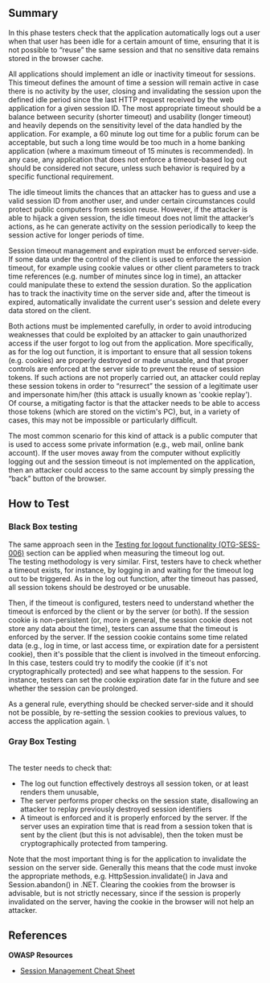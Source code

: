 Summary
-------

In this phase testers check that the application automatically logs out a user when that user has been idle for a certain amount of time, ensuring that it is not possible to “reuse” the same session and that no sensitive data remains stored in the browser cache.

All applications should implement an idle or inactivity timeout for sessions. This timeout defines the amount of time a session will remain active in case there is no activity by the user, closing and invalidating the session upon the defined idle period since the last HTTP request received by the web application for a given session ID. The most appropriate timeout should be a balance between security (shorter timeout) and usability (longer timeout) and heavily depends on the sensitivity level of the data handled by the application. For example, a 60 minute log out time for a public forum can be acceptable, but such a long time would be too much in a home banking application (where a maximum timeout of 15 minutes is recommended). In any case, any application that does not enforce a timeout-based log out should be considered not secure, unless such behavior is required by a specific functional requirement.

The idle timeout limits the chances that an attacker has to guess and use a valid session ID from another user, and under certain circumstances could protect public computers from session reuse. However, if the attacker is able to hijack a given session, the idle timeout does not limit the attacker’s actions, as he can generate activity on the session periodically to keep the session active for longer periods of time.

Session timeout management and expiration must be enforced server-side. If some data under the control of the client is used to enforce the session timeout, for example using cookie values or other client parameters to track time references (e.g. number of minutes since log in time), an attacker could manipulate these to extend the session duration. So the application has to track the inactivity time on the server side and, after the timeout is expired, automatically invalidate the current user's session and delete every data stored on the client.

Both actions must be implemented carefully, in order to avoid introducing weaknesses that could be exploited by an attacker to gain unauthorized access if the user forgot to log out from the application. More specifically, as for the log out function, it is important to ensure that all session tokens (e.g. cookies) are properly destroyed or made unusable, and that proper controls are enforced at the server side to prevent the reuse of session tokens. If such actions are not properly carried out, an attacker could replay these session tokens in order to “resurrect” the session of a legitimate user and impersonate him/her (this attack is usually known as 'cookie replay'). Of course, a mitigating factor is that the attacker needs to be able to access those tokens (which are stored on the victim's PC), but, in a variety of cases, this may not be impossible or particularly difficult.

The most common scenario for this kind of attack is a public computer that is used to access some private information (e.g., web mail, online bank account). If the user moves away from the computer without explicitly logging out and the session timeout is not implemented on the application, then an attacker could access to the same account by simply pressing the “back” button of the browser.

How to Test
-----------

### Black Box testing

The same approach seen in the [Testing for logout functionality (OTG-SESS-006)](Testing_for_logout_functionality_(OTG-SESS-006) "wikilink") section can be applied when measuring the timeout log out.\
The testing methodology is very similar. First, testers have to check whether a timeout exists, for instance, by logging in and waiting for the timeout log out to be triggered. As in the log out function, after the timeout has passed, all session tokens should be destroyed or be unusable.

Then, if the timeout is configured, testers need to understand whether the timeout is enforced by the client or by the server (or both). If the session cookie is non-persistent (or, more in general, the session cookie does not store any data about the time), testers can assume that the timeout is enforced by the server. If the session cookie contains some time related data (e.g., log in time, or last access time, or expiration date for a persistent cookie), then it's possible that the client is involved in the timeout enforcing. In this case, testers could try to modify the cookie (if it's not cryptographically protected) and see what happens to the session. For instance, testers can set the cookie expiration date far in the future and see whether the session can be prolonged.

As a general rule, everything should be checked server-side and it should not be possible, by re-setting the session cookies to previous values, to access the application again. \

### Gray Box Testing

\
The tester needs to check that:

-   The log out function effectively destroys all session token, or at least renders them unusable,
-   The server performs proper checks on the session state, disallowing an attacker to replay previously destroyed session identifiers
-   A timeout is enforced and it is properly enforced by the server. If the server uses an expiration time that is read from a session token that is sent by the client (but this is not advisable), then the token must be cryptographically protected from tampering.

Note that the most important thing is for the application to invalidate the session on the server side. Generally this means that the code must invoke the appropriate methods, e.g. HttpSession.invalidate() in Java and Session.abandon() in .NET. Clearing the cookies from the browser is advisable, but is not strictly necessary, since if the session is properly invalidated on the server, having the cookie in the browser will not help an attacker.

References
----------

**OWASP Resources**

-   [Session Management Cheat Sheet](Session_Management_Cheat_Sheet "wikilink")

